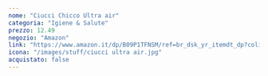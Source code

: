 ```yaml
---
nome: "Ciucci Chicco Ultra air"
categoria: "Igiene & Salute"
prezzo: 12.49
negozio: "Amazon"
link: "https://www.amazon.it/dp/B09P1TFNSM/ref=br_dsk_yr_itemdt_dp?colid=3QGQUT8WCNDK0&coliid=I2ST2HPA2OUUM3&th=1"
icona: "/images/stuff/ciucci ultra air.jpg"
acquistato: false
---
```

